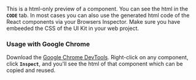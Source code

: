 This is a html-only preview of a component. You can see the html in the **`CODE`** tab.
In most cases you can also use the generated html code of the React components via your Browsers Inspector. Make sure you have embeeded the CSS of the UI Kit in your web project.

### Usage with Google Chrome

Download the [Google Chrome DevTools](https://developers.google.com/web/tools/chrome-devtools/). Right-click on any component, click **`Inspect`**, and you'll see the html of that component which can be copied and reused.
